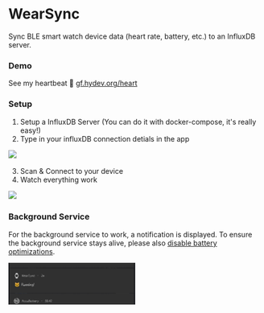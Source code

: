 # WearSync

Sync BLE smart watch device data (heart rate, battery, etc.) to an InfluxDB server.

### Demo

See my heartbeat 🥰 [gf.hydev.org/heart](https://gf.hydev.org/heart)

### Setup

1. Setup a InfluxDB Server (You can do it with docker-compose, it's really easy!)
2. Type in your influxDB connection detials in the app

<img src="https://user-images.githubusercontent.com/22280294/214210116-f15b8be4-358c-4d68-a61e-a062e8752ec1.png" width="50%"> 

3. Scan & Connect to your device
4. Watch everything work

<img src="https://user-images.githubusercontent.com/22280294/214210167-ea070cd1-becb-47db-bc0e-b3709958cf45.png" width="50%"> 


### Background Service

For the background service to work, a notification is displayed. To ensure the background service stays alive, please also [disable battery optimizations](https://user-images.githubusercontent.com/22280294/214209600-387f776a-0e37-4ecc-8bbd-03aa17d335db.png).

<img src="docs/imgs/background.png" width="50%"> 

